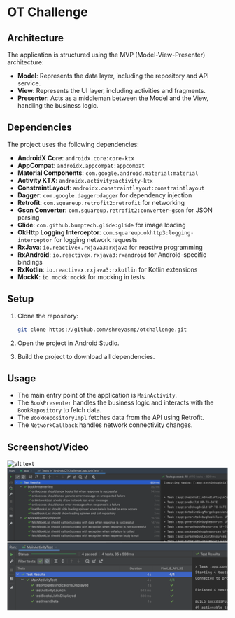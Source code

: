 # OT Challenge

## Architecture

The application is structured using the MVP (Model-View-Presenter) architecture:

- **Model**: Represents the data layer, including the repository and API service.
- **View**: Represents the UI layer, including activities and fragments.
- **Presenter**: Acts as a middleman between the Model and the View, handling the business logic.

## Dependencies

The project uses the following dependencies:

- **AndroidX Core**: `androidx.core:core-ktx`
- **AppCompat**: `androidx.appcompat:appcompat`
- **Material Components**: `com.google.android.material:material`
- **Activity KTX**: `androidx.activity:activity-ktx`
- **ConstraintLayout**: `androidx.constraintlayout:constraintlayout`
- **Dagger**: `com.google.dagger:dagger` for dependency injection
- **Retrofit**: `com.squareup.retrofit2:retrofit` for networking
- **Gson Converter**: `com.squareup.retrofit2:converter-gson` for JSON parsing
- **Glide**: `com.github.bumptech.glide:glide` for image loading
- **OkHttp Logging Interceptor**: `com.squareup.okhttp3:logging-interceptor` for logging network requests
- **RxJava**: `io.reactivex.rxjava3:rxjava` for reactive programming
- **RxAndroid**: `io.reactivex.rxjava3:rxandroid` for Android-specific bindings
- **RxKotlin**: `io.reactivex.rxjava3:rxkotlin` for Kotlin extensions
- **MockK**: `io.mockk:mockk` for mocking in tests

## Setup

1. Clone the repository:
    ```sh
    git clone https://github.com/shreyasmp/otchallenge.git
    ```

2. Open the project in Android Studio.

3. Build the project to download all dependencies.

## Usage

- The main entry point of the application is `MainActivity`.
- The `BookPresenter` handles the business logic and interacts with the `BookRepository` to fetch data.
- The `BookRepositoryImpl` fetches data from the API using Retrofit.
- The `NetworkCallback` handles network connectivity changes.

## Screenshot/Video
![alt text](images/Book_List.gif)
![alt text](images/Unit_Tests.png)
![alt text](images/AndroidTest.png)
